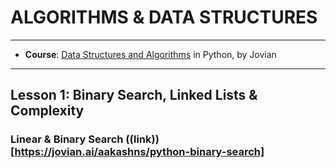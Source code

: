 # **ALGORITHMS & DATA STRUCTURES**
---

- **Course**: [Data Structures and Algorithms](https://jovian.ai/learn/data-structures-and-algorithms-in-python) in Python, by Jovian

---
## **Lesson 1: Binary Search, Linked Lists & Complexity**

### Linear & Binary Search ((link))[https://jovian.ai/aakashns/python-binary-search]
